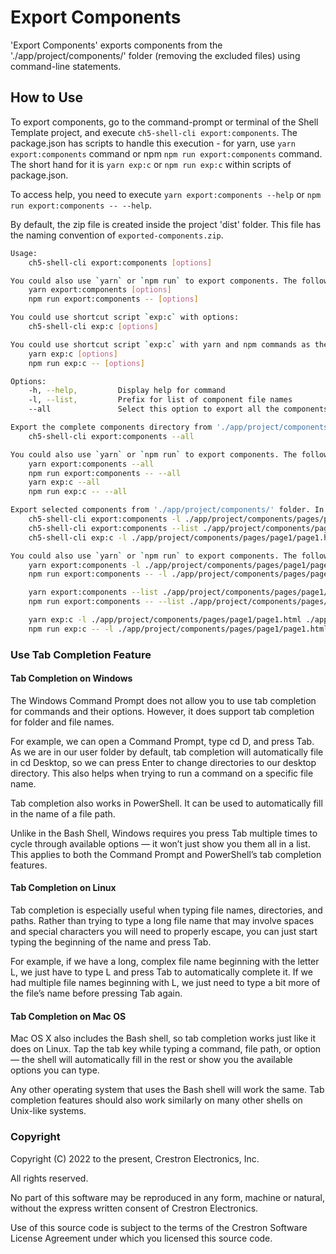 # Export Components

'Export Components' exports components from the './app/project/components/' folder (removing the excluded files) using command-line statements.

## How to Use

To export components, go to the command-prompt or terminal of the Shell Template project, and execute `ch5-shell-cli export:components`.
The package.json has scripts to handle this execution - for yarn, use `yarn export:components` command or npm  `npm run export:components` command. The short hand for it is `yarn exp:c` or `npm run exp:c` within scripts of package.json.

To access help, you need to execute `yarn export:components --help` or `npm run export:components -- --help`.

By default, the zip file is created inside the project 'dist' folder. This file has the naming convention of `exported-components.zip`.

```bash
Usage: 
    ch5-shell-cli export:components [options]

You could also use `yarn` or `npm run` to export components. The following are the commands:
    yarn export:components [options]
    npm run export:components -- [options]

You could use shortcut script `exp:c` with options:
    ch5-shell-cli exp:c [options]

You could use shortcut script `exp:c` with yarn and npm commands as the following:
    yarn exp:c [options]
    npm run exp:c -- [options]

Options:
    -h, --help,         Display help for command
    -l, --list,         Prefix for list of component file names
    --all               Select this option to export all the components

Export the complete components directory from './app/project/components/' folder. To achieve this, use the below commands:
    ch5-shell-cli export:components --all

You could also use `yarn` or `npm run` to export components. The following are the commands:
    yarn export:components --all
    npm run export:components -- --all
    yarn exp:c --all
    npm run exp:c -- --all

Export selected components from './app/project/components/' folder. In this case, the file names are mandatory in the command-prompt. The filename must follow the complete path starting from './app/project/components/....'. Only file names can be provided here (no folder paths). Multiple file names can be provided in the command-prompt. All the file names must be .html files only. To achieve this, use the below commands:
    ch5-shell-cli export:components -l ./app/project/components/pages/page1/page1.html ./app/project/components/widgets/pagedisplay/pagedisplay.html
    ch5-shell-cli export:components --list ./app/project/components/pages/page1/page1.html ./app/project/components/widgets/pagedisplay/pagedisplay.html
    ch5-shell-cli exp:c -l ./app/project/components/pages/page1/page1.html ./app/project/components/widgets/pagedisplay/pagedisplay.html

You could also use `yarn` or `npm run` to export components. The following are the commands:
    yarn export:components -l ./app/project/components/pages/page1/page1.html ./app/project/components/widgets/pagedisplay/pagedisplay.html
    npm run export:components -- -l ./app/project/components/pages/page1/page1.html ./app/project/components/widgets/pagedisplay/pagedisplay.html

    yarn export:components --list ./app/project/components/pages/page1/page1.html ./app/project/components/widgets/pagedisplay/pagedisplay.html
    npm run export:components -- --list ./app/project/components/pages/page1/page1.html ./app/project/components/widgets/pagedisplay/pagedisplay.html

    yarn exp:c -l ./app/project/components/pages/page1/page1.html ./app/project/components/widgets/pagedisplay/pagedisplay.html
    npm run exp:c -- -l ./app/project/components/pages/page1/page1.html ./app/project/components/widgets/pagedisplay/pagedisplay.html

```

### Use Tab Completion Feature

#### Tab Completion on Windows

The Windows Command Prompt does not allow you to use tab completion for commands and their options. However, it does support tab completion for folder and file names.

For example, we can open a Command Prompt, type cd D, and press Tab. As we are in our user folder by default, tab completion will automatically file in cd Desktop, so we can press Enter to change directories to our desktop directory. This also helps when trying to run a command on a specific file name.

Tab completion also works in PowerShell. It can be used to automatically fill in the name of a file path.

Unlike in the Bash Shell, Windows requires you press Tab multiple times to cycle through available options — it won’t just show you them all in a list. This applies to both the Command Prompt and PowerShell’s tab completion features.

#### Tab Completion on Linux

Tab completion is especially useful when typing file names, directories, and paths. Rather than trying to type a long file name that may involve spaces and special characters you will need to properly escape, you can just start typing the beginning of the name and press Tab.

For example, if we have a long, complex file name beginning with the letter L, we just have to type L and press Tab to automatically complete it. If we had multiple file names beginning with L, we just need to type a bit more of the file’s name before pressing Tab again.

#### Tab Completion on Mac OS

Mac OS X also includes the Bash shell, so tab completion works just like it does on Linux. Tap the tab key while typing a command, file path, or option — the shell will automatically fill in the rest or show you the available options you can type.

Any other operating system that uses the Bash shell will work the same. Tab completion features should also work similarly on many other shells on Unix-like systems.


### Copyright

Copyright (C) 2022 to the present, Crestron Electronics, Inc.

All rights reserved.

No part of this software may be reproduced in any form, machine
or natural, without the express written consent of Crestron Electronics.

Use of this source code is subject to the terms of the Crestron Software License Agreement
under which you licensed this source code.